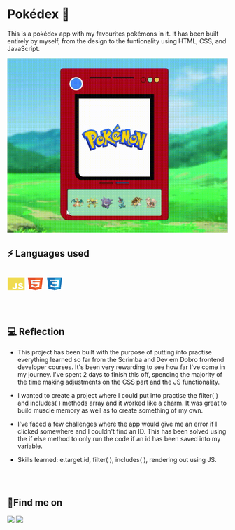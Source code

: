 # Pokédex 🔴
This is a pokédex app with my favourites pokémons in it. It has been built entirely by myself, from the design to the funtionality using HTML, CSS, and JavaScript. 

[<img src="images\project.gif">](https://alansouza7.github.io/pokedex/)


## ⚡ Languages used

<div style="display: inline_block"><br>
  <img align="center" alt="Js" height="30" width="40" src="https://raw.githubusercontent.com/devicons/devicon/master/icons/javascript/javascript-plain.svg">
  <img align="center" alt="HTML" height="30" width="40" src="https://raw.githubusercontent.com/devicons/devicon/master/icons/html5/html5-original.svg">
  <img align="center" alt="CSS" height="30" width="40" src="https://raw.githubusercontent.com/devicons/devicon/master/icons/css3/css3-original.svg">
</div>

<br>
<br>
<br>

## 💻 Reflection

- This project has been built with the purpose of putting into practise everything learned so far from the Scrimba and Dev em Dobro frontend developer courses. It's been very rewarding to see how far I've come in my journey. I've spent 2 days to finish this off, spending the majority of the time making adjustments on the CSS part and the JS functionality. 

- I wanted to create a project where I could put into practise the filter( ) and includes( ) methods array and it worked like a charm. It was great to build muscle memory as well as to create something of my own.

- I've faced a few challenges where the app would give me an error if I clicked somewhere and I couldn't find an ID. This has been solved using the if else method to only run the code if an id has been saved into my variable.

- Skills learned: e.target.id, filter( ), includes( ), rendering out using JS.

<br>
<br>

## 📸Find me on

 <a href="https://instagram.com/alansouzaa7" target="_blank"><img src="https://img.shields.io/badge/-Instagram-%23E4405F?style=for-the-badge&logo=instagram&logoColor=white" target="_blank"></a>
<a href="https://www.linkedin.com/in/alan-souza-uk/" target="_blank"><img src="https://img.shields.io/badge/-LinkedIn-%230077B5?style=for-the-badge&logo=linkedin&logoColor=white" target="_blank"></a> 